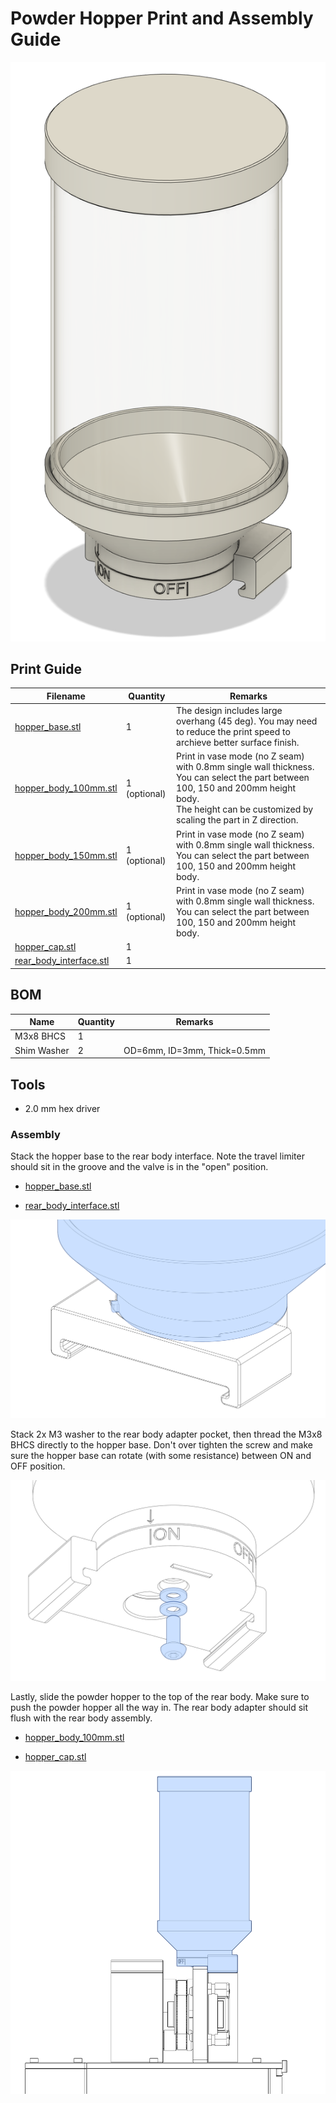 # Powder Hopper Print and Assembly Guide

![powder_hopper_overview.png](resources/powder_hopper_overview.png)

## Print Guide

| Filename                                           | Quantity     | Remarks                                                                                                                                                                                               |
| -------------------------------------------------- | ------------ | ----------------------------------------------------------------------------------------------------------------------------------------------------------------------------------------------------- |
| [hopper_base.stl](hopper_base.stl)                 | 1            | The design includes large overhang (45 deg). You may need to reduce the print speed to archieve better surface finish.                                                                                |
| [hopper_body_100mm.stl](hopper_body_100mm.stl)     | 1 (optional) | Print in vase mode (no Z seam) with 0.8mm single wall thickness. You can select the part between 100, 150 and 200mm height body. <br>The height can be customized by scaling the part in Z direction. |
| [hopper_body_150mm.stl](hopper_body_150mm.stl)     | 1 (optional) | Print in vase mode (no Z seam) with 0.8mm single wall thickness. You can select the part between 100, 150 and 200mm height body.                                                                      |
| [hopper_body_200mm.stl](hopper_body_200mm.stl)     | 1 (optional) | Print in vase mode (no Z seam) with 0.8mm single wall thickness. You can select the part between 100, 150 and 200mm height body.                                                                      |
| [hopper_cap.stl](hopper_cap.stl)                   | 1            |                                                                                                                                                                                                       |
| [rear_body_interface.stl](rear_body_interface.stl) | 1            |                                                                                                                                                                                                       |

## BOM

| Name        | Quantity | Remarks                                                 |
| ----------- | -------- | ------------------------------------------------------- |
| M3x8 BHCS   | 1        |                                                         |
| Shim Washer | 2        | OD=6mm, ID=3mm, Thick=0.5mm |

## Tools

* 2.0 mm hex driver

### Assembly

Stack the hopper base to the rear body interface. Note the travel limiter should sit in the groove and the valve is in the "open" position. 

* [hopper_base.stl](hopper_base.stl)

* [rear_body_interface.stl](rear_body_interface.stl)

![powder_hopper_travel_limiter.png](resources/powder_hopper_travel_limiter.png)

Stack 2x M3 washer to the rear body adapter pocket, then thread the M3x8 BHCS directly to the hopper base. Don't over tighten the screw and make sure the hopper base can rotate (with some resistance) between ON and OFF position. 

![powder_hopper_install_screw.png](resources/powder_hopper_install_screw.png)

Lastly, slide the powder hopper to the top of the rear body. Make sure to push the powder hopper all the way in. The rear body adapter should sit flush with the rear body assembly.

* [hopper_body_100mm.stl](hopper_body_100mm.stl)

* [hopper_cap.stl](hopper_cap.stl)

![powder_hopper_install_to_rear_body.png](resources/powder_hopper_install_to_rear_body.png)
